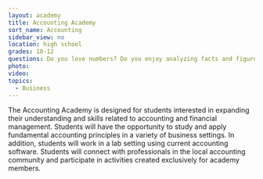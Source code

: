 ```yaml
---
layout: academy
title: Accounting Academy
sort_name: Accounting
sidebar_view: no
location: high school
grades: 10-12
questions: Do you love numbers? Do you enjoy analyzing facts and figures?
photo:
video:
topics:
  - Business
---
```


The Accounting Academy is designed for students interested in expanding their understanding and skills related to accounting and financial management. Students will have the opportunity to study and apply fundamental accounting principles in a variety of business settings. In addition, students will work in a lab setting using current accounting software. Students will connect with professionals in the local accounting community and participate in activities created exclusively for academy members.

